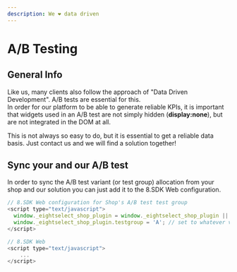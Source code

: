 ```yaml
---
description: We ❤️ data driven
---
```


# A/B Testing

## General Info

Like us, many clients also follow the approach of "Data Driven Development". A/B tests are essential for this.   
In order for our platform to be able to generate reliable KPIs, it is important that widgets used in an A/B test are not simply hidden \(**display:none**\), but are not integrated in the DOM at all. 

This is not always so easy to do, but it is essential to get a reliable data basis. Just contact us and we will find a solution together!

## Sync your and our A/B test

In order to sync the A/B test variant \(or test group\) allocation from your shop and our solution you can just add it to the 8.SDK Web configuration.

```javascript
// 8.SDK Web configuration for Shop's A/B test test group
<script type="text/javascript">
  window._eightselect_shop_plugin = window._eightselect_shop_plugin || {};
  window._eightselect_shop_plugin.testgroup = 'A'; // set to whatever value you use to identify your test group or variant
</script>

// 8.SDK Web
<script type="text/javascript">
    ...
</script>

```



